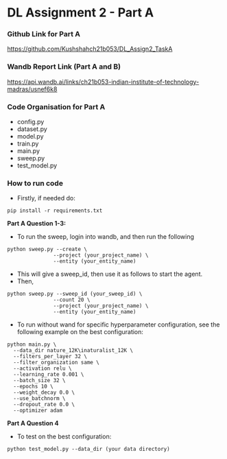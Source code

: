 # DL Assignment 2 - Part A

### Github Link for Part A

https://github.com/Kushshahch21b053/DL_Assign2_TaskA

### Wandb Report Link (Part A and B)

https://api.wandb.ai/links/ch21b053-indian-institute-of-technology-madras/usnef6k8

### Code Organisation for Part A

- config.py
- dataset.py
- model.py
- train.py
- main.py
- sweep.py
- test_model.py

### How to run code

- Firstly, if needed do:
```
pip install -r requirements.txt
```

**Part A Question 1-3:**
- To run the sweep, login into wandb, and then run the following
```
python sweep.py --create \
               --project (your_project_name) \
               --entity (your_entity_name)
```
- This will give a sweep_id, then use it as follows to start the agent.
- Then, 
```
python sweep.py --sweep_id (your_sweep_id) \
               --count 20 \
               --project (your_project_name) \
               --entity (your_entity_name)
```
- To run without wand for specific hyperparameter configuration, see the following example on the best configuration:
```
python main.py \
  --data_dir nature_12K\inaturalist_12K \
  --filters_per_layer 32 \
  --filter_organization same \
  --activation relu \
  --learning_rate 0.001 \
  --batch_size 32 \
  --epochs 10 \
  --weight_decay 0.0 \
  --use_batchnorm \
  --dropout_rate 0.0 \
  --optimizer adam
```

**Part A Question 4**
- To test on the best configuration:
```
python test_model.py --data_dir (your data directory)
```



